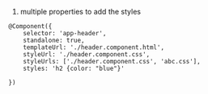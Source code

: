 1. multiple properties to add the styles

```TS
@Component({
    selector: 'app-header',
    standalone: true,
    templateUrl: './header.component.html',
    styleUrl: './header.component.css',
    styleUrls: ['./header.component.css', 'abc.css'],
    styles: 'h2 {color: "blue"}'

})
```